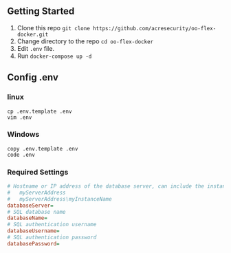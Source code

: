 

## Getting Started

1. Clone this repo `git clone https://github.com/acresecurity/oo-flex-docker.git`
2. Change directory to the repo `cd oo-flex-docker`
3. Edit `.env` file.
4. Run `docker-compose up -d`

## Config .env

### linux
```shell
cp .env.template .env
vim .env
```

### Windows
```shell
copy .env.template .env
code .env
```

### Required Settings

```ini
# Hostname or IP address of the database server, can include the instance name as well.
#   myServerAddress
#   myServerAddress\myInstanceName
databaseServer=
# SQL database name 
databaseName=
# SQL authentication username
databaseUsername=
# SQL authentication password
databasePassword=
```
